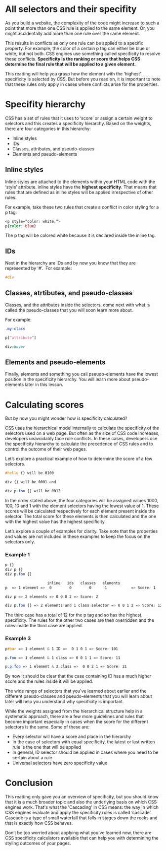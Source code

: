 # All selectors and their specifity

As you build a website, the complexity of the code might increase to such a point that more than one CSS rule is applied to the same element. Or, you might accidentally add more than one rule over the same element. 

This results in conflicts as only one rule can be applied to a specific property. For example, the color of a certain p tag can either be blue or white, but not both. CSS engines use something called specificity to resolve these conflicts. **Specificity is the ranking or score that helps CSS determine the final rule that will be applied to a given element.**

This reading will help you grasp how the element with the ‘highest’ specificity is selected by CSS. But before you read on, it is important to note that these rules only apply in cases where conflicts arise for the properties.

# Specifity hierarchy

CSS has a set of rules that it uses to ‘score’ or assign a certain weight to selectors and this creates a specificity hierarchy. Based on the weights, there are four categories in this hierarchy: 

- Inline styles
- IDs
- Classes, attributes, and pseudo-classes
- Elements and pseudo-elements

## Inline styles

Inline styles are attached to the elements within your HTML code with the ‘style’ attribute. inline styles have the **highest specificity**. That means that rules that are defined as inline styles will be applied irrespective of other rules.

For example, take these two rules that create a conflict in color styling for a p tag:

```css
<p style=“color: white;”> 
p{color: blue}
```

The p tag will be colored white because it is declared inside the inline tag.

## IDs

Next in the hierarchy are IDs and by now you know that they are represented by ‘#’.  For example:

```css
#div
```

## Classes, atrtibutes, and pseudo-classes

Classes, and the attributes inside the selectors, come next with what is called the pseudo-classes that you will soon learn more about.

For example:

```css
.my-class 

p[“attribute”]

div:hover
```

## Elements and pseudo-elements

Finally, elements and something you call pseudo-elements have the lowest position in the specificity hierarchy. You will learn more about pseudo-elements later in this lesson.

# Calculating scores

But by now you might wonder how is specificity calculated?

CSS uses the hierarchical model internally to calculate the specificity of the selectors used on a web page. But often as the size of CSS code increases, developers unavoidably face rule conflicts. In these cases, developers use the specificity hierarchy to calculate the precedence of CSS rules and to control the outcome of their web pages.

Let’s explore a practical example of how to determine the score of a few selectors.

```css
#hello {} will be 0100

div {} will be 0001 and

div p.foo {} will be 0012
```

In the order stated above, the four categories will be assigned values 1000, 100, 10 and 1 with the element selectors having the lowest value of 1. These scores will be calculated respectively for each element present inside the selector. The total score for these elements is then calculated and the one with the highest value has the highest specificity.

Let’s explore a couple of examples for clarity. Take note that the properties and values are not included in these examples to keep the focus on the selectors only.

### Example 1

```css
p {} 
div p {}
div p.foo {}
```

```css
                   inline   ids   classes   elements
p  => 1 element =>  0        0        0      1           => Score: 1

div p => 2 elements => 0 0 0 2 => Score: 2

div p.foo {} => 2 elements and 1 class selector => 0 0 1 2 => Score: 12
```

The third case has a total of 12 for the p tag and so has the highest specificity. The rules for the other two cases are then overridden and the rules inside the third case are applied.

### Example 3

```css
p#bar => 1 element & 1 ID =>  0 1 0 1 => Score: 101

p.foo => 1 element & 1 class => 0 0 1 1 => Score: 11

p.p.foo => 1 element & 2 class =>  0 0 2 1 => Score: 21
```

By now it should be clear that the case containing ID has a much higher score and the rules inside it will be applied.

The wide range of selectors that you've learned about earlier and the different pseudo-classes and pseudo-elements that you will learn about later will help you understand why specificity is important.

While the weights assigned from the hierarchical structure help in a systematic approach, there are a few more guidelines and rules that become important especially in cases when the score for the different selectors is the same. Some of these are:

- Every selector will have a score and place in the hierarchy
- In the case of selectors with equal specificity, the latest or last written rule is the one that will be applied
- In general, ID selector should be applied in cases where you need to be certain about a rule
- Universal selectors have zero specificity value

# Conclusion

This reading only gave you an overview of specificity, but you should know that it is a much broader topic and also the underlying basis on which CSS engines work. That's what the 'Cascading' in CSS means: the way in which CSS engines evaluate and apply the specificity rules is called ‘cascade’. Cascade is a type of small waterfall that falls in stages down the rocks and that is exactly how CSS behaves.

Don’t be too worried about applying what you’ve learned now, there are CSS specificity calculators available that can help you with determining the styling outcomes of your pages.